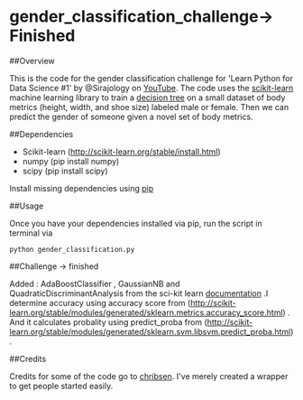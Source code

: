 # gender_classification_challenge-> Finished

##Overview

This is the code for the gender classification challenge for 'Learn Python for Data Science #1' by @Sirajology on [YouTube](https://youtu.be/T5pRlIbr6gg). The code uses the [scikit-learn](http://scikit-learn.org/) machine learning library to train a [decision tree](https://en.wikipedia.org/wiki/Decision_tree) on a small dataset of body metrics (height, width, and shoe size) labeled male or female. Then we can predict the gender of someone given a novel set of body metrics.

##Dependencies

* Scikit-learn (http://scikit-learn.org/stable/install.html)
* numpy (pip install numpy)
* scipy (pip install scipy)

Install missing dependencies using [pip](https://pip.pypa.io/en/stable/installing/)

##Usage

Once you have your dependencies installed via pip, run the script in terminal via

```
python gender_classification.py
```

##Challenge -> finished

Added : AdaBoostClassifier , GaussianNB and QuadraticDiscriminantAnalysis from the sci-kit learn [documentation](http://scikit-learn.org/stable/auto_examples/classification/plot_classifier_comparison.html) .I determine accuracy using accuracy score from (http://scikit-learn.org/stable/modules/generated/sklearn.metrics.accuracy_score.html) .
And it calculates  probality  using predict_proba from (http://scikit-learn.org/stable/modules/generated/sklearn.svm.libsvm.predict_proba.html).  

##Credits

Credits for some of the code go to [chribsen](https://github.com/chribsen). I've merely created a wrapper to get people started easily.
